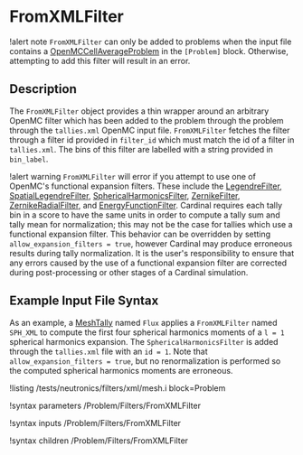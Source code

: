 # FromXMLFilter

!alert note
`FromXMLFilter` can only be added to problems when the input file contains a [OpenMCCellAverageProblem](OpenMCCellAverageProblem.md)
in the `[Problem]` block. Otherwise, attempting to add this filter will result in an error.

## Description

The `FromXMLFilter` object provides a thin wrapper around an arbitrary OpenMC filter which
has been added to the problem through the problem through the `tallies.xml` OpenMC input
file. `FromXMLFilter` fetches the filter through a filter id provided in `filter_id` which
must match the id of a filter in `tallies.xml`. The bins of this filter are labelled with
a string provided in `bin_label`.

!alert warning
`FromXMLFilter` will error if you attempt to use one of OpenMC's functional expansion filters.
These include the [LegendreFilter](https://docs.openmc.org/en/stable/pythonapi/generated/openmc.LegendreFilter.html#openmc.LegendreFilter),
[SpatialLegendreFilter](https://docs.openmc.org/en/stable/pythonapi/generated/openmc.SpatialLegendreFilter.html),
[SphericalHarmonicsFilter](https://docs.openmc.org/en/stable/pythonapi/generated/openmc.SphericalHarmonicsFilter.html),
[ZernikeFilter](https://docs.openmc.org/en/stable/pythonapi/generated/openmc.ZernikeFilter.html),
[ZernikeRadialFilter](https://docs.openmc.org/en/stable/pythonapi/generated/openmc.ZernikeRadialFilter.html),
and [EnergyFunctionFilter](https://docs.openmc.org/en/stable/pythonapi/generated/openmc.EnergyFunctionFilter.html).
Cardinal requires each tally bin in a score to have the same units in order to compute a
tally sum and tally mean for normalization; this may not be the case for tallies which use
a functional expansion filter. This behavior can be overridden by setting `allow_expansion_filters = true`,
however Cardinal may produce erroneous results during tally normalization. It is the user's
responsibility to ensure that any errors caused by the use of a functional expansion
filter are corrected during post-processing or other stages of a Cardinal simulation.

## Example Input File Syntax

As an example, a [MeshTally](MeshTally.md) named `Flux` applies a `FromXMLFilter` named
`SPH_XML` to compute the first four spherical harmonics moments of a `l = 1` spherical
harmonics expansion. The `SphericalHarmonicsFilter` is added through the `tallies.xml`
file with an `id = 1`. Note that `allow_expansion_filters = true`, but no renormalization
is performed so the computed spherical harmonics moments are erroneous.

!listing /tests/neutronics/filters/xml/mesh.i
  block=Problem

!syntax parameters /Problem/Filters/FromXMLFilter

!syntax inputs /Problem/Filters/FromXMLFilter

!syntax children /Problem/Filters/FromXMLFilter
